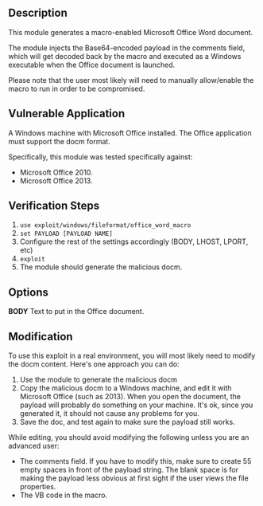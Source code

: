 ## Description

This module generates a macro-enabled Microsoft Office Word document.

The module injects the Base64-encoded payload in the comments field, which will get decoded
back by the macro and executed as a Windows executable when the Office document is launched.

Please note that the user most likely will need to manually allow/enable the macro to run
in order to be compromised.


## Vulnerable Application

A Windows machine with Microsoft Office installed. The Office application must support the docm
format.

Specifically, this module was tested specifically against:

* Microsoft Office 2010.
* Microsoft Office 2013.

## Verification Steps

1. ```use exploit/windows/fileformat/office_word_macro```
2. ```set PAYLOAD [PAYLOAD NAME]```
3. Configure the rest of the settings accordingly (BODY, LHOST, LPORT, etc)
4. ```exploit```
5. The module should generate the malicious docm.

## Options

**BODY** Text to put in the Office document.


## Modification

To use this exploit in a real environment, you will most likely need to modify the docm content.
Here's one approach you can do:

1. Use the module to generate the malicious docm
2. Copy the malicious docm to a Windows machine, and edit it with Microsoft Office (such as 2013).
   When you open the document, the payload will probably do something on your machine. It's ok,
   since you generated it, it should not cause any problems for you.
3. Save the doc, and test again to make sure the payload still works.

While editing, you should avoid modifying the following unless you are an advanced user:

* The comments field. If you have to modify this, make sure to create 55 empty spaces
  in front of the payload string. The blank space is for making the payload less obvious
  at first sight if the user views the file properties.
* The VB code in the macro.
